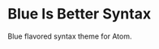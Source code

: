 # Blue Is Better Syntax

Blue flavored syntax theme for Atom.

<!-- ![A screenshot of your theme](https://dl.dropboxusercontent.com/u/3106750/github/pumpkin-syntax.PNG) -->
